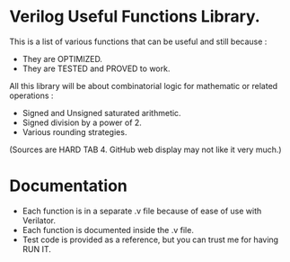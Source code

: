 # Verilog Useful Functions Library.

This is a list of various functions that can be useful and still because :
- They are OPTIMIZED.
- They are TESTED and PROVED to work.

All this library will be about combinatorial logic for mathematic or related operations :
- Signed and Unsigned saturated arithmetic.
- Signed division by a power of 2.
- Various rounding strategies.

(Sources are HARD TAB 4. GitHub web display may not like it very much.)

# Documentation
- Each function is in a separate .v file because of ease of use with Verilator.
- Each function is documented inside the .v file.
- Test code is provided as a reference, but you can trust me for having RUN IT.
